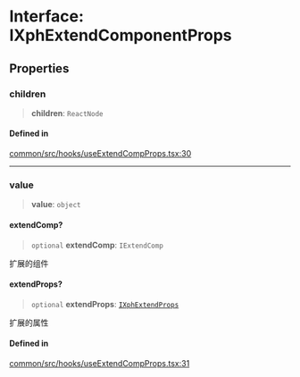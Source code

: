 # Interface: IXphExtendComponentProps

## Properties

### children

> **children**: `ReactNode`

#### Defined in

[common/src/hooks/useExtendCompProps.tsx:30](https://github.com/XiaoPiHong/xph-crud/blob/7515b2133578ebc5c9e01d24589011620605cd71/packages/common/src/hooks/useExtendCompProps.tsx#L30)

***

### value

> **value**: `object`

#### extendComp?

> `optional` **extendComp**: `IExtendComp`

扩展的组件

#### extendProps?

> `optional` **extendProps**: [`IXphExtendProps`](IXphExtendProps.md)

扩展的属性

#### Defined in

[common/src/hooks/useExtendCompProps.tsx:31](https://github.com/XiaoPiHong/xph-crud/blob/7515b2133578ebc5c9e01d24589011620605cd71/packages/common/src/hooks/useExtendCompProps.tsx#L31)
